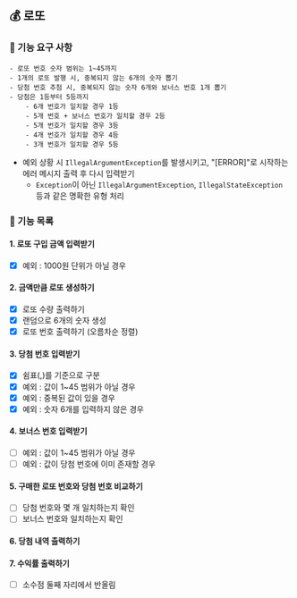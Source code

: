 ## 💰 로또

### 📌 기능 요구 사항
    - 로또 번호 숫자 범위는 1~45까지
    - 1개의 로또 발행 시, 중복되지 않는 6개의 숫자 뽑기
    - 당첨 번호 추첨 시, 중복되지 않는 숫자 6개와 보너스 번호 1개 뽑기
    - 당첨은 1등부터 5등까지 
        - 6개 번호가 일치할 경우 1등
        - 5개 번호 + 보너스 번호가 일치할 경우 2등
        - 5개 번호가 일치할 경우 3등
        - 4개 번호가 일치할 경우 4등
        - 3개 번호가 일치할 경우 5등 
- 예외 상황 시 `IllegalArgumentException`를 발생시키고, "[ERROR]"로 시작하는 에러 메시지 출력 후  다시 입력받기
  - `Exception`이 아닌 `IllegalArgumentException`, `IllegalStateException` 등과 같은 명확한 유형 처리

### 📌 기능 목록

#### 1. 로또 구입 금액 입력받기

- [x] 예외 : 1000원 단위가 아닐 경우

#### 2. 금액만큼 로또 생성하기

- [x] 로또 수량 출력하기
- [x] 랜덤으로 6개의 숫자 생성
- [x] 로또 번호 출력하기 (오름차순 정렬)

#### 3. 당첨 번호 입력받기

- [x] 쉼표(,)를 기준으로 구분
- [x] 예외 : 값이 1~45 범위가 아닐 경우
- [x] 예외 : 중복된 값이 있을 경우
- [x] 예외 : 숫자 6개를 입력하지 않은 경우

#### 4. 보너스 번호 입력받기

- [ ] 예외 : 값이 1~45 범위가 아닐 경우
- [ ] 예외 : 값이 당첨 번호에 이미 존재할 경우

#### 5. 구매한 로또 번호와 당첨 번호 비교하기

- [ ] 당첨 번호와 몇 개 일치하는지 확인
- [ ] 보너스 번호와 일치하는지 확인

#### 6. 당첨 내역 출력하기

#### 7. 수익률 출력하기
- [ ] 소수점 둘째 자리에서 반올림

